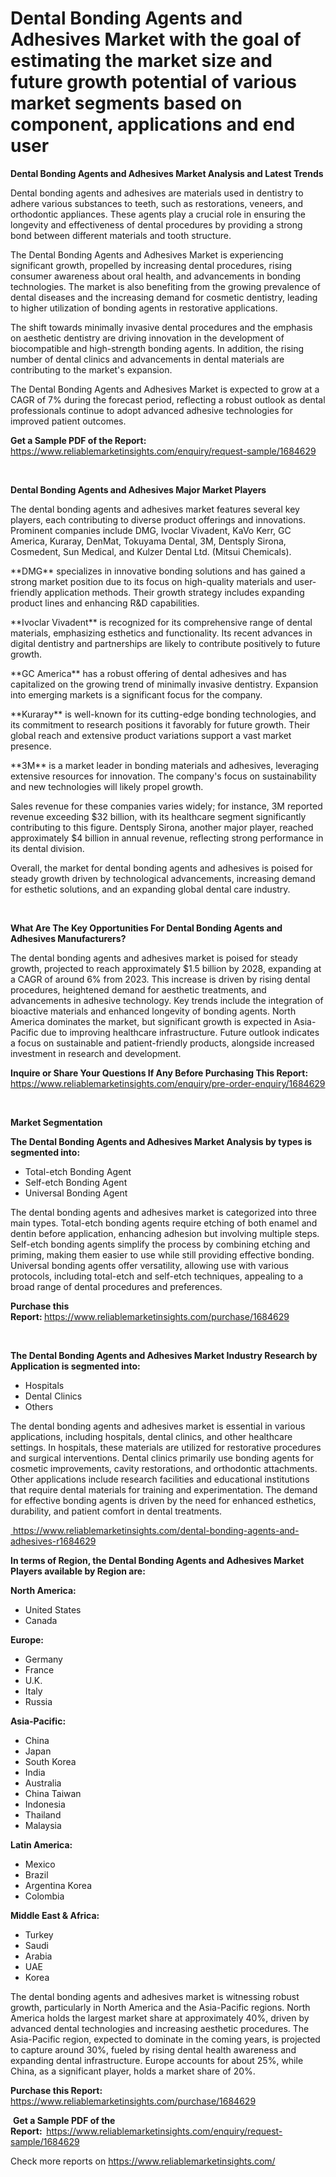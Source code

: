 <p><h1>Dental Bonding Agents and Adhesives Market with the goal of estimating the market size and future growth potential of various market segments based on component, applications and end user</h1></p><p><strong>Dental Bonding Agents and Adhesives Market Analysis and Latest Trends</strong></p>
<p><p>Dental bonding agents and adhesives are materials used in dentistry to adhere various substances to teeth, such as restorations, veneers, and orthodontic appliances. These agents play a crucial role in ensuring the longevity and effectiveness of dental procedures by providing a strong bond between different materials and tooth structure.</p><p>The Dental Bonding Agents and Adhesives Market is experiencing significant growth, propelled by increasing dental procedures, rising consumer awareness about oral health, and advancements in bonding technologies. The market is also benefiting from the growing prevalence of dental diseases and the increasing demand for cosmetic dentistry, leading to higher utilization of bonding agents in restorative applications.</p><p>The shift towards minimally invasive dental procedures and the emphasis on aesthetic dentistry are driving innovation in the development of biocompatible and high-strength bonding agents. In addition, the rising number of dental clinics and advancements in dental materials are contributing to the market's expansion.</p><p>The Dental Bonding Agents and Adhesives Market is expected to grow at a CAGR of 7% during the forecast period, reflecting a robust outlook as dental professionals continue to adopt advanced adhesive technologies for improved patient outcomes.</p></p>
<p><strong>Get a Sample PDF of the Report:&nbsp;</strong> <a href="https://www.reliablemarketinsights.com/enquiry/request-sample/1684629?utm_campaign=3274&utm_medium=2&utm_source=Github&utm_content=ia&utm_term=26032025&utm_id=dental-bonding-agents-and-adhesives">https://www.reliablemarketinsights.com/enquiry/request-sample/1684629</a></p>
<p>&nbsp;</p>
<p><strong>Dental Bonding Agents and Adhesives Major Market Players</strong></p>
<p><p>The dental bonding agents and adhesives market features several key players, each contributing to diverse product offerings and innovations. Prominent companies include DMG, Ivoclar Vivadent, KaVo Kerr, GC America, Kuraray, DenMat, Tokuyama Dental, 3M, Dentsply Sirona, Cosmedent, Sun Medical, and Kulzer Dental Ltd. (Mitsui Chemicals).</p><p>**DMG** specializes in innovative bonding solutions and has gained a strong market position due to its focus on high-quality materials and user-friendly application methods. Their growth strategy includes expanding product lines and enhancing R&D capabilities.</p><p>**Ivoclar Vivadent** is recognized for its comprehensive range of dental materials, emphasizing esthetics and functionality. Its recent advances in digital dentistry and partnerships are likely to contribute positively to future growth.</p><p>**GC America** has a robust offering of dental adhesives and has capitalized on the growing trend of minimally invasive dentistry. Expansion into emerging markets is a significant focus for the company.</p><p>**Kuraray** is well-known for its cutting-edge bonding technologies, and its commitment to research positions it favorably for future growth. Their global reach and extensive product variations support a vast market presence.</p><p>**3M** is a market leader in bonding materials and adhesives, leveraging extensive resources for innovation. The company's focus on sustainability and new technologies will likely propel growth.</p><p>Sales revenue for these companies varies widely; for instance, 3M reported revenue exceeding $32 billion, with its healthcare segment significantly contributing to this figure. Dentsply Sirona, another major player, reached approximately $4 billion in annual revenue, reflecting strong performance in its dental division.</p><p>Overall, the market for dental bonding agents and adhesives is poised for steady growth driven by technological advancements, increasing demand for esthetic solutions, and an expanding global dental care industry.</p></p>
<p>&nbsp;</p>
<p><strong>What Are The Key Opportunities For Dental Bonding Agents and Adhesives Manufacturers?</strong></p>
<p><p>The dental bonding agents and adhesives market is poised for steady growth, projected to reach approximately $1.5 billion by 2028, expanding at a CAGR of around 6% from 2023. This increase is driven by rising dental procedures, heightened demand for aesthetic treatments, and advancements in adhesive technology. Key trends include the integration of bioactive materials and enhanced longevity of bonding agents. North America dominates the market, but significant growth is expected in Asia-Pacific due to improving healthcare infrastructure. Future outlook indicates a focus on sustainable and patient-friendly products, alongside increased investment in research and development.</p></p>
<p><strong>Inquire or Share Your Questions If Any Before Purchasing This Report:</strong> <a href="https://www.reliablemarketinsights.com/enquiry/pre-order-enquiry/1684629?utm_campaign=3274&utm_medium=2&utm_source=Github&utm_content=ia&utm_term=26032025&utm_id=dental-bonding-agents-and-adhesives">https://www.reliablemarketinsights.com/enquiry/pre-order-enquiry/1684629</a></p>
<p>&nbsp;</p>
<p><strong>Market Segmentation</strong></p>
<p><strong>The Dental Bonding Agents and Adhesives Market Analysis by types is segmented into:</strong></p>
<p><ul><li>Total-etch Bonding Agent</li><li>Self-etch Bonding Agent</li><li>Universal Bonding Agent</li></ul></p>
<p><p>The dental bonding agents and adhesives market is categorized into three main types. Total-etch bonding agents require etching of both enamel and dentin before application, enhancing adhesion but involving multiple steps. Self-etch bonding agents simplify the process by combining etching and priming, making them easier to use while still providing effective bonding. Universal bonding agents offer versatility, allowing use with various protocols, including total-etch and self-etch techniques, appealing to a broad range of dental procedures and preferences.</p></p>
<p><strong>Purchase this Report:&nbsp;</strong><a href="https://www.reliablemarketinsights.com/purchase/1684629?utm_campaign=3274&utm_medium=2&utm_source=Github&utm_content=ia&utm_term=26032025&utm_id=dental-bonding-agents-and-adhesives">https://www.reliablemarketinsights.com/purchase/1684629</a></p>
<p>&nbsp;</p>
<p><strong>The Dental Bonding Agents and Adhesives Market Industry Research by Application is segmented into:</strong></p>
<p><ul><li>Hospitals</li><li>Dental Clinics</li><li>Others</li></ul></p>
<p><p>The dental bonding agents and adhesives market is essential in various applications, including hospitals, dental clinics, and other healthcare settings. In hospitals, these materials are utilized for restorative procedures and surgical interventions. Dental clinics primarily use bonding agents for cosmetic improvements, cavity restorations, and orthodontic attachments. Other applications include research facilities and educational institutions that require dental materials for training and experimentation. The demand for effective bonding agents is driven by the need for enhanced esthetics, durability, and patient comfort in dental treatments.</p></p>
<p><a href="https://www.reliablemarketinsights.com/dental-bonding-agents-and-adhesives-r1684629?utm_campaign=3274&utm_medium=2&utm_source=Github&utm_content=ia&utm_term=26032025&utm_id=dental-bonding-agents-and-adhesives">&nbsp;https://www.reliablemarketinsights.com/dental-bonding-agents-and-adhesives-r1684629</a></p>
<p><strong>In terms of Region, the Dental Bonding Agents and Adhesives Market Players available by Region are:</strong></p>
<p>
    <p> <strong> North America: </strong>
        <ul>
            <li>United States</li>
            <li>Canada</li>
        </ul>
        </p> 
    <p> <strong> Europe: </strong>
        <ul>
            <li>Germany</li>
            <li>France</li>
            <li>U.K.</li>
            <li>Italy</li>
            <li>Russia</li>
        </ul>
        </p> 
    <p> <strong> Asia-Pacific: </strong>
        <ul>
            <li>China</li>
            <li>Japan</li>
            <li>South Korea</li>
            <li>India</li>
            <li>Australia</li>
            <li>China Taiwan</li>
            <li>Indonesia</li>
            <li>Thailand</li>
            <li>Malaysia</li>
        </ul>
        </p> 
    <p> <strong> Latin America: </strong>
        <ul>
            <li>Mexico</li>
            <li>Brazil</li>
            <li>Argentina Korea</li>
            <li>Colombia</li>
        </ul>
        </p> 
    <p> <strong> Middle East & Africa: </strong>
        <ul>
            <li>Turkey</li>
            <li>Saudi</li>
            <li>Arabia</li>
            <li>UAE</li>
            <li>Korea</li>
        </ul>
    </p>
    </p>
<p><p>The dental bonding agents and adhesives market is witnessing robust growth, particularly in North America and the Asia-Pacific regions. North America holds the largest market share at approximately 40%, driven by advanced dental technologies and increasing aesthetic procedures. The Asia-Pacific region, expected to dominate in the coming years, is projected to capture around 30%, fueled by rising dental health awareness and expanding dental infrastructure. Europe accounts for about 25%, while China, as a significant player, holds a market share of 20%.</p></p>
<p><strong>Purchase this Report: </strong><a href="https://www.reliablemarketinsights.com/purchase/1684629?utm_campaign=3274&utm_medium=2&utm_source=Github&utm_content=ia&utm_term=26032025&utm_id=dental-bonding-agents-and-adhesives">https://www.reliablemarketinsights.com/purchase/1684629</a></p>
<p>&nbsp;<strong>Get a Sample PDF of the Report:&nbsp;&nbsp;</strong><a href="https://www.reliablemarketinsights.com/enquiry/request-sample/1684629?utm_campaign=3274&utm_medium=2&utm_source=Github&utm_content=ia&utm_term=26032025&utm_id=dental-bonding-agents-and-adhesives">https://www.reliablemarketinsights.com/enquiry/request-sample/1684629</a></p>
<p><strong></strong></p>
<p>Check more reports on <a href="https://www.reliablemarketinsights.com/?utm_campaign=3274&utm_medium=2&utm_source=Github&utm_content=ia&utm_term=26032025&utm_id=dental-bonding-agents-and-adhesives">https://www.reliablemarketinsights.com/</a></p>